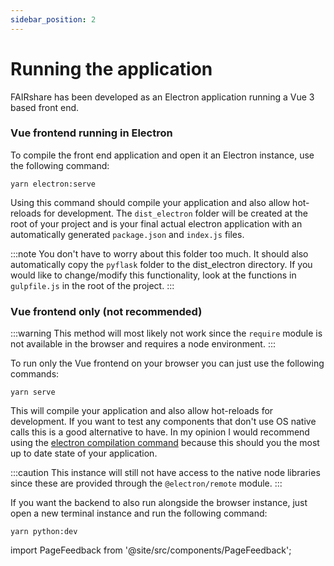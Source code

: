```yaml
---
sidebar_position: 2
---
```


# Running the application

FAIRshare has been developed as an Electron application running a Vue 3 based front end.

### Vue frontend running in Electron

To compile the front end application and open it an Electron instance, use the following command:

```shell
yarn electron:serve
```

Using this command should compile your application and also allow hot-reloads for development. The `dist_electron` folder will be created at the root of your project and is your final actual electron application with an automatically generated `package.json` and `index.js` files.

:::note
You don't have to worry about this folder too much. It should also automatically copy the `pyflask` folder to the dist_electron directory. If you would like to change/modify this functionality, look at the functions in `gulpfile.js` in the root of the project.
:::

### Vue frontend only (not recommended)

:::warning
This method will most likely not work since the `require` module is not available in the browser and requires a node environment.
:::

To run only the Vue frontend on your browser you can just use the following commands:

```shell
yarn serve
```

This will compile your application and also allow hot-reloads for development. If you want to test any components that don't use OS native calls this is a good alternative to have. In my opinion I would recommend using the [electron compilation command](#vue-frontend-running-in-electron) because this should you the most up to date state of your application.

:::caution
This instance will still not have access to the native node libraries since these are provided through the `@electron/remote` module.
:::

If you want the backend to also run alongside the browser instance, just open a new terminal instance and run the following command:

```shell
yarn python:dev
```

import PageFeedback from '@site/src/components/PageFeedback';

<PageFeedback />
